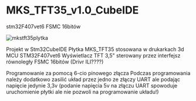 # MKS_TFT35_v1.0_CubeIDE
stm32F407vet6
 FSMC 16bitów

 ![mkstft35plytka](https://user-images.githubusercontent.com/115451739/198851506-df0f2cbf-dc51-4372-952d-bc34dbdcac6f.jpg)

Projekt w Stm32CubeIDE
Płytka MKS_TFT35 stosowana w drukarkach 3d 
MCU STM32F407vet6
Wyświetlacz TFT 3,5" sterowany przez interfejsz równoległy FSMC 16bitów (Drivr ILI????)

Programowanie za pomocą 6-cio pinowego złącza
Podczas programowania należy dodatkowo zasilić układ przez jedno ze złączy UART ale podając napięcie jedynie 3,3v 
(podanie napięcia 5v na złączu UART spowoduje uruchomienie płytki ale nie pozwoli na programowanie układu!)
